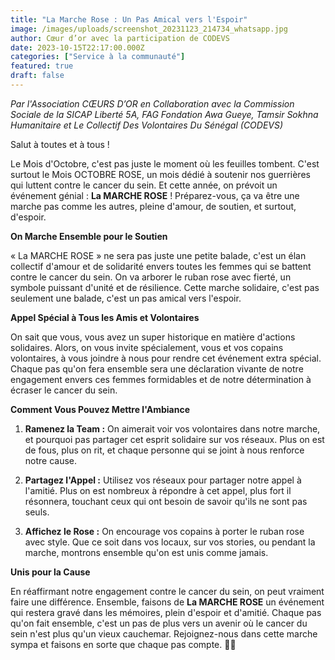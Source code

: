 ```yaml
---
title: "La Marche Rose : Un Pas Amical vers l'Espoir"
image: /images/uploads/screenshot_20231123_214734_whatsapp.jpg
author: Cœur d’or avec la participation de CODEVS
date: 2023-10-15T22:17:00.000Z
categories: ["Service à la communauté"]
featured: true
draft: false
---
```

*Par l'Association CŒURS D’OR en Collaboration avec la Commission Sociale de la SICAP Liberté 5A, FAG Fondation Awa Gueye, Tamsir Sokhna Humanitaire et Le Collectif Des Volontaires Du Sénégal (CODEVS)*

Salut à toutes et à tous !

Le Mois d'Octobre, c'est pas juste le moment où les feuilles tombent. C'est surtout le Mois OCTOBRE ROSE, un mois dédié à soutenir nos guerrières qui luttent contre le cancer du sein. Et cette année, on prévoit un événement génial : **La MARCHE ROSE** ! Préparez-vous, ça va être une marche pas comme les autres, pleine d'amour, de soutien, et surtout, d'espoir.

**On Marche Ensemble pour le Soutien**

« La MARCHE ROSE » ne sera pas juste une petite balade, c'est un élan collectif d'amour et de solidarité envers toutes les femmes qui se battent contre le cancer du sein. On va arborer le ruban rose avec fierté, un symbole puissant d'unité et de résilience. Cette marche solidaire, c'est pas seulement une balade, c'est un pas amical vers l'espoir.

**Appel Spécial à Tous les Amis et Volontaires**

On sait que vous, vous avez un super historique en matière d'actions solidaires. Alors, on vous invite spécialement, vous et vos copains volontaires, à vous joindre à nous pour rendre cet événement extra spécial. Chaque pas qu'on fera ensemble sera une déclaration vivante de notre engagement envers ces femmes formidables et de notre détermination à écraser le cancer du sein.

**Comment Vous Pouvez Mettre l'Ambiance**

1. **Ramenez la Team :** On aimerait voir vos volontaires dans notre marche, et pourquoi pas partager cet esprit solidaire sur vos réseaux. Plus on est de fous, plus on rit, et chaque personne qui se joint à nous renforce notre cause.

2. **Partagez l'Appel :** Utilisez vos réseaux pour partager notre appel à l'amitié. Plus on est nombreux à répondre à cet appel, plus fort il résonnera, touchant ceux qui ont besoin de savoir qu'ils ne sont pas seuls.

3. **Affichez le Rose :** On encourage vos copains à porter le ruban rose avec style. Que ce soit dans vos locaux, sur vos stories, ou pendant la marche, montrons ensemble qu'on est unis comme jamais.

**Unis pour la Cause**

En réaffirmant notre engagement contre le cancer du sein, on peut vraiment faire une différence. Ensemble, faisons de **La MARCHE ROSE** un événement qui restera gravé dans les mémoires, plein d'espoir et d'amitié. Chaque pas qu'on fait ensemble, c'est un pas de plus vers un avenir où le cancer du sein n'est plus qu'un vieux cauchemar. Rejoignez-nous dans cette marche sympa et faisons en sorte que chaque pas compte. 🎀💖
